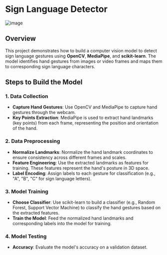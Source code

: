 # Sign Language Detector
![image](https://github.com/user-attachments/assets/eadbfa9f-97d2-480c-9202-7750811c784f)


## Overview
This project demonstrates how to build a computer vision model to detect sign language gestures using **OpenCV**, **MediaPipe**, and **scikit-learn**. The model identifies hand gestures from images or video frames and maps them to corresponding sign language characters.

## Steps to Build the Model

### 1. Data Collection
- **Capture Hand Gestures**: Use OpenCV and MediaPipe to capture hand gestures through the webcam.
- **Key Points Extraction**: MediaPipe is used to extract hand landmarks (key points) from each frame, representing the position and orientation of the hand.

### 2. Data Preprocessing
- **Normalize Landmarks**: Normalize the hand landmark coordinates to ensure consistency across different frames and scales.
- **Feature Engineering**: Use the extracted landmarks as features for training. These features represent the hand's posture in 3D space.
- **Label Encoding**: Assign labels to each gesture for classification (e.g., "A", "B", "C" for sign language letters).

### 3. Model Training
- **Choose Classifier**: Use scikit-learn to build a classifier (e.g., Random Forest, Support Vector Machine) to classify the hand gestures based on the extracted features.
- **Train the Model**: Feed the normalized hand landmarks and corresponding labels into the model for training.

### 4. Model Testing
- **Accuracy**: Evaluate the model's accuracy on a validation dataset.


